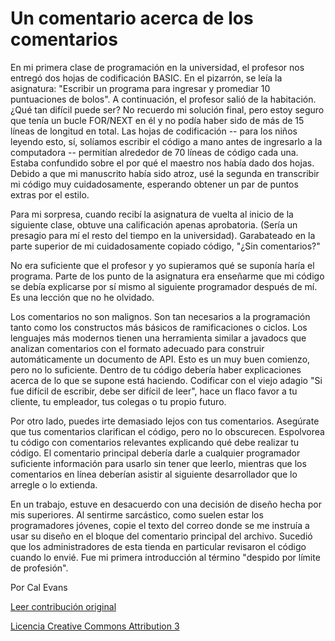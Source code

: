 Un comentario acerca de los comentarios
===

En mi primera clase de programación en la universidad, el profesor nos entregó dos hojas de codificación BASIC. En el pizarrón, se leía la asignatura: "Escribir un programa para ingresar y promediar 10 puntuaciones de bolos". A continuación, el profesor salió de la habitación. ¿Qué tan difícil puede ser? No recuerdo mi solución final, pero estoy seguro que tenía un bucle FOR/NEXT en él y no podía haber sido de más de 15 líneas de longitud en total. Las hojas de codificación -- para los niños leyendo esto, sí, solíamos escribir el código a mano antes de ingresarlo a la computadora -- permitían alrededor de 70 líneas de código cada una. Estaba confundido sobre el por qué el maestro nos había dado dos hojas. Debido a que mi manuscrito había sido atroz, usé la segunda en transcribir mi código muy cuidadosamente, esperando obtener un par de puntos extras por el estilo.

Para mi sorpresa, cuando recibí la asignatura de vuelta al inicio de la siguiente clase, obtuve una calificación apenas aprobatoria. (Sería un presagio para mí el resto del tiempo en la universidad). Garabateado en la parte superior de mi cuidadosamente copiado código, "¿Sin comentarios?"

No era suficiente que el profesor y yo supieramos qué se suponía haría el programa. Parte de los punto de la asignatura era enseñarme que mi código se debía explicarse por sí mismo al siguiente programador después de mí. Es una lección que no he olvidado.

Los comentarios no son malignos. Son tan necesarios a la programación tanto como los constructos más básicos de ramificaciones o ciclos. Los lenguajes más modernos tienen una herramienta similar a javadocs que analizan comentarios con el formato adecuado para construir automáticamente un documento de API. Esto es un muy buen comienzo, pero no lo suficiente. Dentro de tu código debería haber explicaciones acerca de lo que se supone está haciendo. Codificar con el viejo adagio "Si fue difícil de escribir, debe ser difícil de leer", hace un flaco favor a tu cliente, tu empleador, tus colegas o tu propio futuro.

Por otro lado, puedes irte demasiado lejos con tus comentarios. Asegúrate que tus comentarios clarifican el código, pero no lo obscurecen. Espolvorea tu código con comentarios relevantes explicando qué debe realizar tu código. El comentario principal debería darle a cualquier programador suficiente información para usarlo sin tener que leerlo, mientras que los comentarios en línea deberían asistir al siguiente desarrollador que lo arregle o lo extienda.

En un trabajo, estuve en desacuerdo con una decisión de diseño hecha por mis superiores. Al sentirme sarcástico, como suelen estar los programadores jóvenes, copie el texto del correo donde se me instruía a usar su diseño en el bloque del comentario principal del archivo. Sucedió que los administradores de esta tienda en particular revisaron el código cuando lo envié. Fue mi primera introducción al término "despido por límite de profesión".

Por Cal Evans

[Leer contribución original](http://programmer.97things.oreilly.com/wiki/index.php/A_Comment_on_Comments)

[Licencia Creative Commons Attribution 3](http://creativecommons.org/licenses/by/3.0/us/deed.es)

